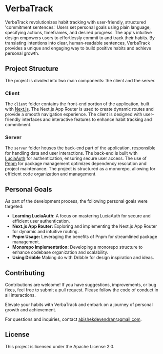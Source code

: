 # VerbaTrack

VerbaTrack revolutionizes habit tracking with user-friendly, structured 'commitment sentences.' Users set personal goals using plain language, specifying actions, timeframes, and desired progress. The app's intuitive design empowers users to effortlessly commit to and track their habits. By translating intentions into clear, human-readable sentences, VerbaTrack provides a unique and engaging way to build positive habits and achieve personal growth.

## Project Structure

The project is divided into two main components: the client and the server.

### Client

The `client` folder contains the front-end portion of the application, built with [Next.js](https://nextjs.org/). The Next.js App Router is used to create dynamic routes and provide a smooth navigation experience. The client is designed with user-friendly interfaces and interactive features to enhance habit tracking and commitment.

### Server

The `server` folder houses the back-end part of the application, responsible for handling data and user interactions. The back-end is built with [LuciaAuth](https://luciaauth.com/) for authentication, ensuring secure user access. The use of [Pnpm](https://pnpm.io/) for package management optimizes dependency resolution and project maintenance. The project is structured as a monorepo, allowing for efficient code organization and management.

## Personal Goals

As part of the development process, the following personal goals were targeted:

- **Learning LuciaAuth:** A focus on mastering LuciaAuth for secure and efficient user authentication.
- **Next.js App Router:** Exploring and implementing the Next.js App Router for dynamic and intuitive routing.
- **Pnpm Usage:** Leveraging the benefits of Pnpm for streamlined package management.
- **Monorepo Implementation:** Developing a monorepo structure to enhance codebase organization and scalability.
- **Using Dribble** Making do with Dribble for design inspiration and ideas.

## Contributing

Contributions are welcome! If you have suggestions, improvements, or bug fixes, feel free to submit a pull request. Please follow the code of conduct in all interactions.

Elevate your habits with VerbaTrack and embark on a journey of personal growth and achievement.

For questions and inquiries, contact abishekdevendran@gmail.com.

## License

This project is licensed under the Apache License 2.0.
